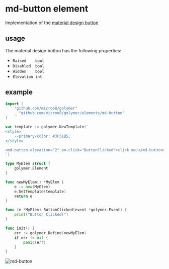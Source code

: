 # md-button element

Implementation of the [material design button](https://material.io/guidelines/components/buttons.html)

## usage

The material design button has the following properties:

- `Raised    bool` 
- `Disabled  bool`
- `Hidden    bool`
- `Elevation int`

## example

```go
import (
	"github.com/microo8/golymer"
	_ "github.com/microo8/golymer/elements/md-button"
)

var template := golymer.NewTemplate(`
<style>
	--primary-color: #3F51B5;
</style>

<md-button elevation="2" on-click="ButtonClicked">click me!</md-button>
`)

type MyElem struct {
	golymer.Element
}

func newMyElem() *MyElem {
	e := new(MyElem)
	e.SetTemplate(template)
	return e
}

func (e *MyElem) ButtonClicked(event *golymer.Event) {
	print("Button Clicked!")
}

func init() {
	err := golymer.Define(newMyElem)
	if err != nil {
		panic(err)
	}
}
```

![md-button](https://raw.githubusercontent.com/microo8/golymer/master/elements/md-button/button.png)
